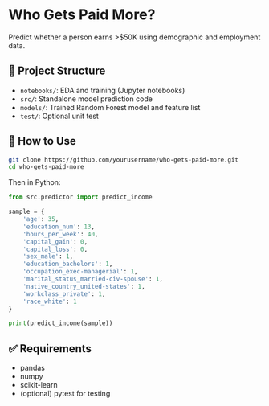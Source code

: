 # Who Gets Paid More?

Predict whether a person earns >$50K using demographic and employment data.

## 📁 Project Structure

- `notebooks/`: EDA and training (Jupyter notebooks)
- `src/`: Standalone model prediction code
- `models/`: Trained Random Forest model and feature list
- `test/`: Optional unit test

## 🚀 How to Use

```bash
git clone https://github.com/yourusername/who-gets-paid-more.git
cd who-gets-paid-more
```

Then in Python:

```python
from src.predictor import predict_income

sample = {
    'age': 35,
    'education_num': 13,
    'hours_per_week': 40,
    'capital_gain': 0,
    'capital_loss': 0,
    'sex_male': 1,
    'education_bachelors': 1,
    'occupation_exec-managerial': 1,
    'marital_status_married-civ-spouse': 1,
    'native_country_united-states': 1,
    'workclass_private': 1,
    'race_white': 1
}

print(predict_income(sample))
```

## ✅ Requirements

- pandas
- numpy
- scikit-learn
- (optional) pytest for testing
